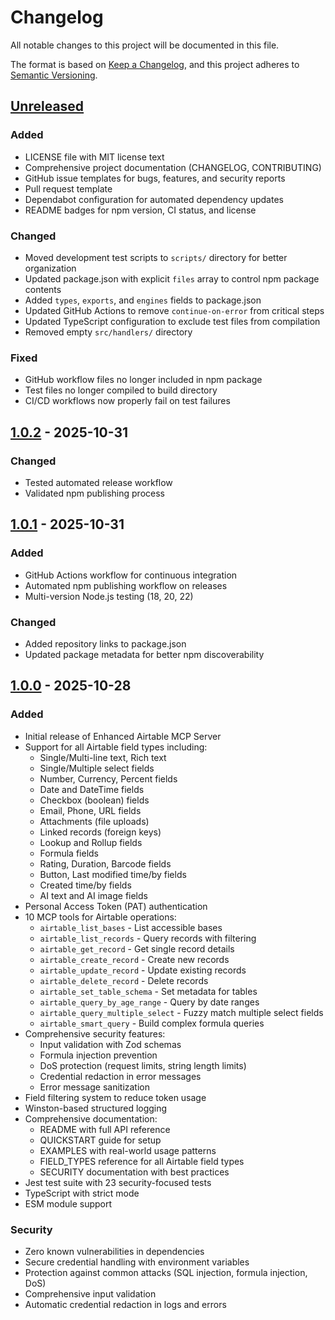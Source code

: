# Changelog

All notable changes to this project will be documented in this file.

The format is based on [Keep a Changelog](https://keepachangelog.com/en/1.0.0/),
and this project adheres to [Semantic Versioning](https://semver.org/spec/v2.0.0.html).

## [Unreleased]

### Added
- LICENSE file with MIT license text
- Comprehensive project documentation (CHANGELOG, CONTRIBUTING)
- GitHub issue templates for bugs, features, and security reports
- Pull request template
- Dependabot configuration for automated dependency updates
- README badges for npm version, CI status, and license

### Changed
- Moved development test scripts to `scripts/` directory for better organization
- Updated package.json with explicit `files` array to control npm package contents
- Added `types`, `exports`, and `engines` fields to package.json
- Updated GitHub Actions to remove `continue-on-error` from critical steps
- Updated TypeScript configuration to exclude test files from compilation
- Removed empty `src/handlers/` directory

### Fixed
- GitHub workflow files no longer included in npm package
- Test files no longer compiled to build directory
- CI/CD workflows now properly fail on test failures

## [1.0.2] - 2025-10-31

### Changed
- Tested automated release workflow
- Validated npm publishing process

## [1.0.1] - 2025-10-31

### Added
- GitHub Actions workflow for continuous integration
- Automated npm publishing workflow on releases
- Multi-version Node.js testing (18, 20, 22)

### Changed
- Added repository links to package.json
- Updated package metadata for better npm discoverability

## [1.0.0] - 2025-10-28

### Added
- Initial release of Enhanced Airtable MCP Server
- Support for all Airtable field types including:
  - Single/Multi-line text, Rich text
  - Single/Multiple select fields
  - Number, Currency, Percent fields
  - Date and DateTime fields
  - Checkbox (boolean) fields
  - Email, Phone, URL fields
  - Attachments (file uploads)
  - Linked records (foreign keys)
  - Lookup and Rollup fields
  - Formula fields
  - Rating, Duration, Barcode fields
  - Button, Last modified time/by fields
  - Created time/by fields
  - AI text and AI image fields
- Personal Access Token (PAT) authentication
- 10 MCP tools for Airtable operations:
  - `airtable_list_bases` - List accessible bases
  - `airtable_list_records` - Query records with filtering
  - `airtable_get_record` - Get single record details
  - `airtable_create_record` - Create new records
  - `airtable_update_record` - Update existing records
  - `airtable_delete_record` - Delete records
  - `airtable_set_table_schema` - Set metadata for tables
  - `airtable_query_by_age_range` - Query by date ranges
  - `airtable_query_multiple_select` - Fuzzy match multiple select fields
  - `airtable_smart_query` - Build complex formula queries
- Comprehensive security features:
  - Input validation with Zod schemas
  - Formula injection prevention
  - DoS protection (request limits, string length limits)
  - Credential redaction in error messages
  - Error message sanitization
- Field filtering system to reduce token usage
- Winston-based structured logging
- Comprehensive documentation:
  - README with full API reference
  - QUICKSTART guide for setup
  - EXAMPLES with real-world usage patterns
  - FIELD_TYPES reference for all Airtable field types
  - SECURITY documentation with best practices
- Jest test suite with 23 security-focused tests
- TypeScript with strict mode
- ESM module support

### Security
- Zero known vulnerabilities in dependencies
- Secure credential handling with environment variables
- Protection against common attacks (SQL injection, formula injection, DoS)
- Comprehensive input validation
- Automatic credential redaction in logs and errors

[Unreleased]: https://github.com/jordan-huffman/airtable-mcp-server/compare/v1.0.2...HEAD
[1.0.2]: https://github.com/jordan-huffman/airtable-mcp-server/compare/v1.0.1...v1.0.2
[1.0.1]: https://github.com/jordan-huffman/airtable-mcp-server/compare/v1.0.0...v1.0.1
[1.0.0]: https://github.com/jordan-huffman/airtable-mcp-server/releases/tag/v1.0.0
